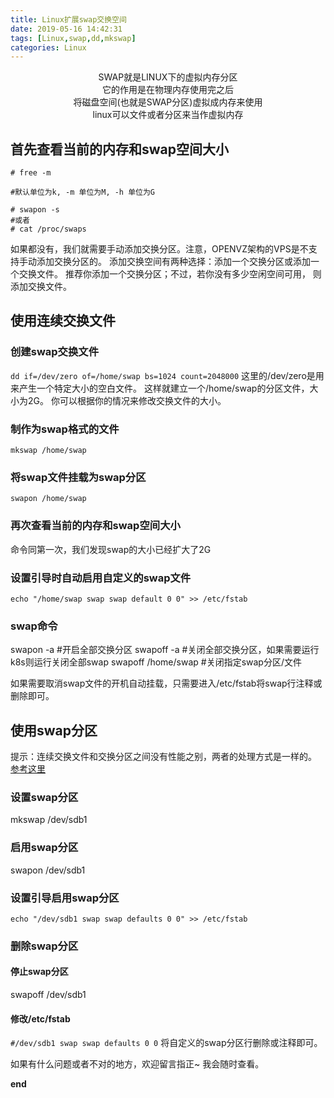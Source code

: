 ```yaml
---
title: Linux扩展swap交换空间
date: 2019-05-16 14:42:31
tags: [Linux,swap,dd,mkswap]
categories: Linux
---
```

<center>
SWAP就是LINUX下的虚拟内存分区<br/>
它的作用是在物理内存使用完之后<br/>
将磁盘空间(也就是SWAP分区)虚拟成内存来使用<br/>
linux可以文件或者分区来当作虚拟内存
</center>
<!--more-->

## 首先查看当前的内存和swap空间大小
```
# free -m

#默认单位为k, -m 单位为M, -h 单位为G

# swapon -s
#或者
# cat /proc/swaps
```
如果都没有，我们就需要手动添加交换分区。注意，OPENVZ架构的VPS是不支持手动添加交换分区的。 
添加交换空间有两种选择：添加一个交换分区或添加一个交换文件。
推荐你添加一个交换分区；不过，若你没有多少空闲空间可用， 则添加交换文件。

## 使用连续交换文件
### 创建swap交换文件
`dd if=/dev/zero of=/home/swap bs=1024 count=2048000`
这里的/dev/zero是用来产生一个特定大小的空白文件。
这样就建立一个/home/swap的分区文件，大小为2G。
你可以根据你的情况来修改交换文件的大小。

### 制作为swap格式的文件
`mkswap /home/swap`

### 将swap文件挂载为swap分区
`swapon /home/swap`

### 再次查看当前的内存和swap空间大小
命令同第一次，我们发现swap的大小已经扩大了2G

### 设置引导时自动启用自定义的swap文件
`echo "/home/swap swap swap default 0 0" >> /etc/fstab`

### swap命令
swapon -a  #开启全部交换分区
swapoff -a  #关闭全部交换分区，如果需要运行k8s则运行关闭全部swap
swapoff /home/swap  #关闭指定swap分区/文件

如果需要取消swap文件的开机自动挂载，只需要进入/etc/fstab将swap行注释或删除即可。

## 使用swap分区
提示：连续交换文件和交换分区之间没有性能之别，两者的处理方式是一样的。
[参考这里](https://wiki.archlinux.org/index.php/Swap_ "交换文件与交换分区")

### 设置swap分区
mkswap /dev/sdb1

### 启用swap分区
swapon /dev/sdb1

### 设置引导启用swap分区
`echo "/dev/sdb1 swap swap defaults 0 0" >> /etc/fstab`

### 删除swap分区
#### 停止swap分区
swapoff /dev/sdb1
#### 修改/etc/fstab
`#/dev/sdb1 swap swap defaults 0 0`
将自定义的swap分区行删除或注释即可。

如果有什么问题或者不对的地方，欢迎留言指正~
我会随时查看。

**end**
